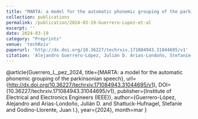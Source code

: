 ```yaml
---
title: "MARTA: a model for the automatic phonemic grouping of the parkinsonian speech"
collection: publications
permalink: /publication/2024-03-19-Guerrero-Lopez-et-al
excerpt: ''
date: 2024-03-19
category: "Preprints"
venue: 'techRxiv'
paperurl: 'http://dx.doi.org/10.36227/techrxiv.171084943.31044695/v1'
citation: 'Alejandro Guerrero-López, Julián D. Arias-Londoño, Stefanie Shattuck-Hufnagel, et al. MARTA: a model for the automatic phonemic grouping of the parkinsonian speech. TechRxiv. March 19, 2024. 10.36227/techrxiv.171084943.31044695'
---
```



@article{Guerrero_L_pez_2024,
title={MARTA: a model for the automatic phonemic grouping of the parkinsonian speech},
url={http://dx.doi.org/10.36227/techrxiv.171084943.31044695/v1},
DOI={10.36227/techrxiv.171084943.31044695/v1},
publisher={Institute of Electrical and Electronics Engineers (IEEE)},
author={Guerrero-López, Alejandro and Arias-Londoño, Julián D. and Shattuck-Hufnagel, Stefanie and Godino-Llorente, Juan I.},
year={2024},
month=mar }
